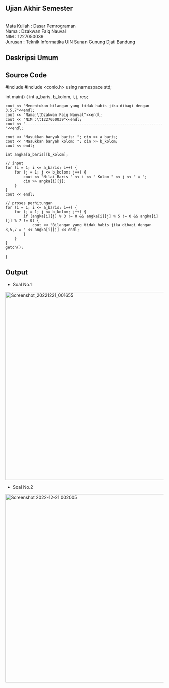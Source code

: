 ## Ujian Akhir Semester 
<br>Mata Kuliah 	: Dasar Pemrograman
<br> Nama		: Dzakwan Faiq Nauval
<br>NIM		:	1227050039
<br>Jurusan		: Teknik Informatika UIN Sunan Gunung Djati Bandung 

## Deskripsi Umum

## Source Code
#include <iostream>
#include <conio.h>
using namespace std;

int main() {
	int a_baris, b_kolom, i, j, res;
	
	cout << "Menentukan bilangan yang tidak habis jika dibagi dengan 3,5,7"<<endl;
	cout << "Nama:\tDzakwan Faiq Nauval"<<endl;
	cout << "NIM :\t1227050039"<<endl;
	cout << "-------------------------------------------------------------"<<endl;
	
	cout << "Masukkan banyak baris: "; cin >> a_baris;
	cout << "Masukkan banyak kolom: "; cin >> b_kolom;
	cout << endl;
	
	int angka[a_baris][b_kolom];
	
	// input
	for (i = 1; i <= a_baris; i++) {
		for (j = 1; j <= b_kolom; j++) {
			cout << "Nilai Baris " << i << " Kolom " << j << " = ";
			cin >> angka[i][j];
		}
	}
	cout << endl;
	
	// proses perhitungan
	for (i = 1; i <= a_baris; i++) {
		for (j = 1; j <= b_kolom; j++) {
			if (angka[i][j] % 3 != 0 && angka[i][j] % 5 != 0 && angka[i][j] % 7 != 0) {
				cout << "Bilangan yang tidak habis jika dibagi dengan 3,5,7 = " << angka[i][j] << endl;
			} 
		}
	}
	getch();
}
## Output
- Soal No.1
 <img width="597" alt="Screenshot_20221221_001655" src="https://user-images.githubusercontent.com/121118106/208793694-f979ac9a-802b-40b1-b377-913b2fd4191a.png">

- Soal No.2 
 <img width="598" alt="Screenshot 2022-12-21 002005" src="https://user-images.githubusercontent.com/121118106/208793791-29a21e2c-c76d-4f4e-8ab6-a064b7d327ef.png">


